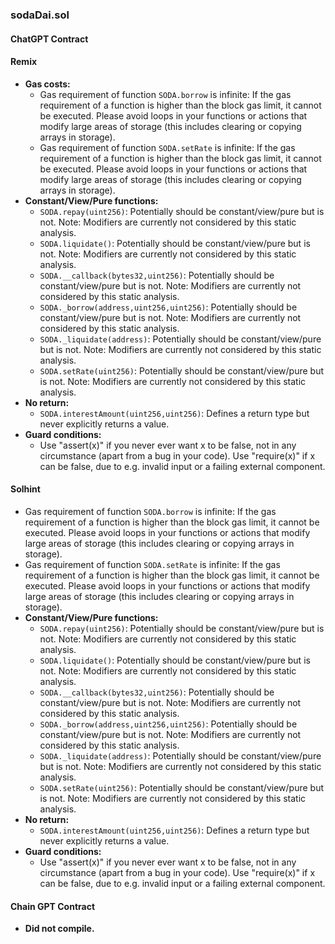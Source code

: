 ### sodaDai.sol

#### ChatGPT Contract

#### Remix
- **Gas costs:**
  - Gas requirement of function `SODA.borrow` is infinite: If the gas requirement of a function is higher than the block gas limit, it cannot be executed. Please avoid loops in your functions or actions that modify large areas of storage (this includes clearing or copying arrays in storage).
  - Gas requirement of function `SODA.setRate` is infinite: If the gas requirement of a function is higher than the block gas limit, it cannot be executed. Please avoid loops in your functions or actions that modify large areas of storage (this includes clearing or copying arrays in storage).
- **Constant/View/Pure functions:**
  - `SODA.repay(uint256)`: Potentially should be constant/view/pure but is not. Note: Modifiers are currently not considered by this static analysis.
  - `SODA.liquidate()`: Potentially should be constant/view/pure but is not. Note: Modifiers are currently not considered by this static analysis.
  - `SODA.__callback(bytes32,uint256)`: Potentially should be constant/view/pure but is not. Note: Modifiers are currently not considered by this static analysis.
  - `SODA._borrow(address,uint256,uint256)`: Potentially should be constant/view/pure but is not. Note: Modifiers are currently not considered by this static analysis.
  - `SODA._liquidate(address)`: Potentially should be constant/view/pure but is not. Note: Modifiers are currently not considered by this static analysis.
  - `SODA.setRate(uint256)`: Potentially should be constant/view/pure but is not. Note: Modifiers are currently not considered by this static analysis.
- **No return:**
  - `SODA.interestAmount(uint256,uint256)`: Defines a return type but never explicitly returns a value.
- **Guard conditions:**
  - Use "assert(x)" if you never ever want x to be false, not in any circumstance (apart from a bug in your code). Use "require(x)" if x can be false, due to e.g. invalid input or a failing external component.

#### Solhint
- Gas requirement of function `SODA.borrow` is infinite: If the gas requirement of a function is higher than the block gas limit, it cannot be executed. Please avoid loops in your functions or actions that modify large areas of storage (this includes clearing or copying arrays in storage).
- Gas requirement of function `SODA.setRate` is infinite: If the gas requirement of a function is higher than the block gas limit, it cannot be executed. Please avoid loops in your functions or actions that modify large areas of storage (this includes clearing or copying arrays in storage).
- **Constant/View/Pure functions:**
  - `SODA.repay(uint256)`: Potentially should be constant/view/pure but is not. Note: Modifiers are currently not considered by this static analysis.
  - `SODA.liquidate()`: Potentially should be constant/view/pure but is not. Note: Modifiers are currently not considered by this static analysis.
  - `SODA.__callback(bytes32,uint256)`: Potentially should be constant/view/pure but is not. Note: Modifiers are currently not considered by this static analysis.
  - `SODA._borrow(address,uint256,uint256)`: Potentially should be constant/view/pure but is not. Note: Modifiers are currently not considered by this static analysis.
  - `SODA._liquidate(address)`: Potentially should be constant/view/pure but is not. Note: Modifiers are currently not considered by this static analysis.
  - `SODA.setRate(uint256)`: Potentially should be constant/view/pure but is not. Note: Modifiers are currently not considered by this static analysis.
- **No return:**
  - `SODA.interestAmount(uint256,uint256)`: Defines a return type but never explicitly returns a value.
- **Guard conditions:**
  - Use "assert(x)" if you never ever want x to be false, not in any circumstance (apart from a bug in your code). Use "require(x)" if x can be false, due to e.g. invalid input or a failing external component.

#### Chain GPT Contract
- **Did not compile.**
